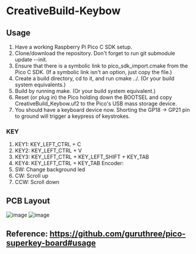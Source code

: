 # CreativeBuild-Keybow
## Usage
1. Have a working Raspberry Pi Pico C SDK setup.
2. Clone/download the repository. Don't forget to run git submodule update --init.
3. Ensure that there is a symbolic link to pico_sdk_import.cmake from the Pico C SDK. (If a symbolic link isn't an option, just copy the file.)
4. Create a build directory, cd to it, and run cmake ../. (Or your build system equivalents.)
5. Build by running make. (Or your build system equivalent.)
6. Reset (or plug in) the Pico holding down the BOOTSEL and copy CreativeBuild_Keybow.uf2 to the Pico's USB mass storage device.
7. You should have a keyboard device now. Shorting the GP18 -> GP21 pin to ground will trigger a keypress of keystrokes.
###    KEY 
1. KEY1: KEY_LEFT_CTRL + C
2. KEY2: KEY_LEFT_CTRL + V
3. KEY3: KEY_LEFT_CTRL + KEY_LEFT_SHIFT + KEY_TAB
4. KEY4: KEY_LEFT_CTRL + KEY_TAB
Encoder:
1. SW: Change background led
2. CW: Scroll up
3. CCW: Scroll down
## PCB Layout
![image](https://user-images.githubusercontent.com/68090646/207233250-bb4b254a-ca4b-482f-b01e-f82204087147.png)
![image](https://user-images.githubusercontent.com/68090646/207233328-8de07aa0-5071-4f01-8d59-3581e0d833b1.png)
## Reference: https://github.com/guruthree/pico-superkey-board#usage
